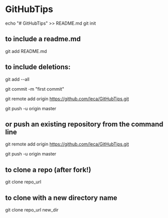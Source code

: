 # GitHubTips

echo "# GitHubTips" >> README.md
git init



## to include a readme.md 
git add README.md

## to include deletions:
git add --all

git commit -m "first commit"

git remote add origin https://github.com/leca/GitHubTips.git

git push -u origin master

## or push an existing repository from the command line

git remote add origin https://github.com/leca/GitHubTips.git

git push -u origin master

## to clone a repo (after fork!)

git clone repo_url

## to clone with a new directory name
git clone repo_url new_dir
